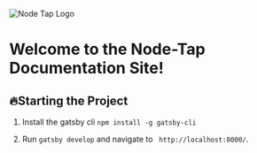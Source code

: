 ![Node Tap Logo](https://node-tap.org/static/logo-af6c009e57a125d7134a5241180ea368.gif)

# Welcome to the Node-Tap Documentation Site!

## 🔥Starting the Project
1. Install the gatsby cli `npm install -g gatsby-cli`

2. Run `gatsby develop` and navigate to ` http://localhost:8000/`. 
